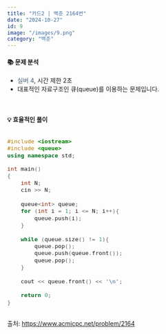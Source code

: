```yaml
---
title: "카드2 | 백준 2164번"
date: "2024-10-27"
id: 9
image: "/images/9.png"
category: "백준"
---
```

<h4><strong>📚 문제 분석</strong></h4>

- <stong style="color:#435f7a">실버 4</stong>, 시간 제한 2초
- 대표적인 자료구조인 큐(queue)를 이용하는 문제입니다.

<style>
  .code-block {
    font-family: 'jetbrains-mono-regular', monospace;
    font-size: 1.1em;
    overflow-x: auto;
  }
</style>
<br/>

<h4><strong>💡 효율적인 풀이</strong></h4>

<div class="code-block">

```c++
#include <iostream>
#include <queue>
using namespace std;

int main()
{
    int N;
    cin >> N;
    
    queue<int> queue;
    for (int i = 1; i <= N; i++){
        queue.push(i);
    }
    
    while (queue.size() != 1){
        queue.pop();
        queue.push(queue.front());
        queue.pop();
    }
    
    cout << queue.front() << '\n';
    
    return 0;
}
```
</div>

출처: https://www.acmicpc.net/problem/2164